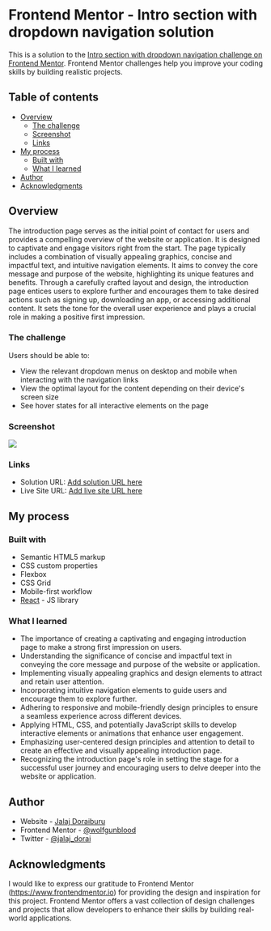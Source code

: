 # Frontend Mentor - Intro section with dropdown navigation solution

This is a solution to the [Intro section with dropdown navigation challenge on Frontend Mentor](https://www.frontendmentor.io/challenges/intro-section-with-dropdown-navigation-ryaPetHE5). Frontend Mentor challenges help you improve your coding skills by building realistic projects. 

## Table of contents

- [Overview](#overview)
  - [The challenge](#the-challenge)
  - [Screenshot](#screenshot)
  - [Links](#links)
- [My process](#my-process)
  - [Built with](#built-with)
  - [What I learned](#what-i-learned)
- [Author](#author)
- [Acknowledgments](#acknowledgments)


## Overview

The introduction page serves as the initial point of contact for users and provides a compelling overview of the website or application. It is designed to captivate and engage visitors right from the start. The page typically includes a combination of visually appealing graphics, concise and impactful text, and intuitive navigation elements. It aims to convey the core message and purpose of the website, highlighting its unique features and benefits. Through a carefully crafted layout and design, the introduction page entices users to explore further and encourages them to take desired actions such as signing up, downloading an app, or accessing additional content. It sets the tone for the overall user experience and plays a crucial role in making a positive first impression.

### The challenge

Users should be able to:

- View the relevant dropdown menus on desktop and mobile when interacting with the navigation links
- View the optimal layout for the content depending on their device's screen size
- See hover states for all interactive elements on the page

### Screenshot

![](./screenshot.jpg)

### Links

- Solution URL: [Add solution URL here](https://your-solution-url.com)
- Live Site URL: [Add live site URL here](https://your-live-site-url.com)

## My process

### Built with

- Semantic HTML5 markup
- CSS custom properties
- Flexbox
- CSS Grid
- Mobile-first workflow
- [React](https://reactjs.org/) - JS library

### What I learned

- The importance of creating a captivating and engaging introduction page to make a strong first impression on users.
- Understanding the significance of concise and impactful text in conveying the core message and purpose of the website or application.
- Implementing visually appealing graphics and design elements to attract and retain user attention.
- Incorporating intuitive navigation elements to guide users and encourage them to explore further.
- Adhering to responsive and mobile-friendly design principles to ensure a seamless experience across different devices.
- Applying HTML, CSS, and potentially JavaScript skills to develop interactive elements or animations that enhance user engagement.
- Emphasizing user-centered design principles and attention to detail to create an effective and visually appealing introduction page.
- Recognizing the introduction page's role in setting the stage for a successful user journey and encouraging users to delve deeper into the website or application.

## Author

- Website - [Jalaj Doraiburu](https://wolfgunblood.github.io/portfolio/)
- Frontend Mentor - [@wolfgunblood](https://www.frontendmentor.io/profile/wolfgunblood)
- Twitter - [@jalaj_dorai](https://twitter.com/jalaj_dorai)


## Acknowledgments

I would like to express our gratitude to Frontend Mentor (https://www.frontendmentor.io) for providing the design and inspiration for this project. Frontend Mentor offers a vast collection of design challenges and projects that allow developers to enhance their skills by building real-world applications.
